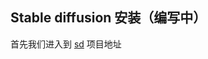 ## Stable diffusion 安装（编写中）

首先我们进入到 [sd](https://github.com/AUTOMATIC1111/stable-diffusion-webui) 项目地址
